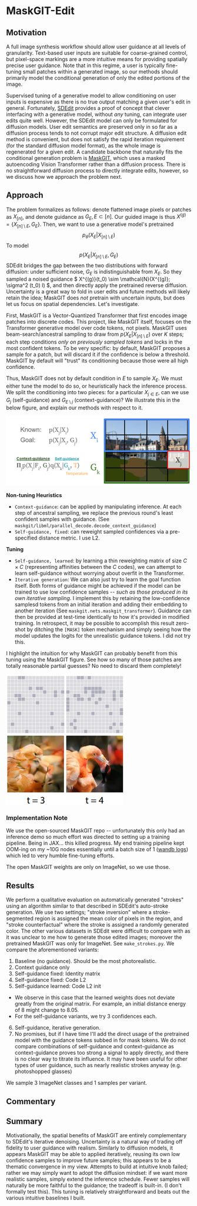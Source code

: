 # MaskGIT-Edit

## Motivation
A full image synthesis workflow should allow user guidance at all levels of granularity. Text-based user inputs are suitable for coarse-grained control, but pixel-space markings are a more intuitive means for providing spatially precise user guidance. Note that in this regime, a user is typically fine-tuning small patches within a generated image, so our methods should primarily model the conditional generation of only the edited portions of the image.

Supervised tuning of a generative model to allow conditioning on user inputs is expensive as there is no true output matching a given user's edit in general. Fortunately, [SDEdit](https://sde-image-editing.github.io/) provides a proof of concept that clever interfacing with a generative model, without _any_ tuning, can integrate user edits quite well. However, the SDEdit model can only be formulated for diffusion models. User edit semantics are preserved only in so far as a diffusion process tends to not corrupt major edit structure. A diffusion edit method is convenient, but does not satisfy the rapid iteration requirement (for the standard diffusion model format), as the whole image is regenerated for a given edit. A candidate backbone that naturally fits the conditional generation problem is [MaskGIT](https://masked-generative-image-transformer.github.io/), which uses a masked autoencoding Vision Transformer rather than a diffusion process. There is no straightforward diffusion process to directly integrate edits, however, so we discuss how we approach the problem next.

## Approach

The problem formalizes as follows: denote flattened image pixels or patches as $X_{[n]}$, and denote guidance as $G_{E}, E \subset [n]$. Our guided image is thus $X^{(g)} = \{X_{[n]\setminus E}, G_{E}\}$.  Then, we want to use a generative model's pretrained
$$
    p_\theta (X_E | X_{[n] \setminus E})
$$
To model
$$
    p (X_E | X_{[n] \setminus E}, G_E)
$$
SDEdit bridges the gap between the two distributions with forward diffusion: under sufficient noise, $G_E$ is indistinguishable from $X_E$. So they sampled a noised guidance
$
X^{(g)}(t_0) \sim \mathcal{N}(X^{(g)}; \sigma^2 (t_0) I)
$, and then directly apply the pretrained reverse diffusion.
Uncertainty is a great way to fold in user edits and future methods will likely retain the idea; MaskGIT does _not_ pretrain with uncertain inputs, but does let us focus on spatial dependencies. Let's investigate.

First, MaskGIT is a Vector-Quantized Transformer that first encodes image patches into discrete codes. This project, like MaskGIT itself, focuses on the Transformer generative model over code tokens, not pixels. MaskGIT uses beam-search/ancestral sampling to draw from $p(X_E|X_{[n]\setminus E})$ over $K$ steps; each step conditions _only on previously sampled tokens_ and locks in the most confident tokens. To be very specific: by default, MaskGIT proposes a sample for a patch, but will discard it if the confidence is below a threshold. MaskGIT by default will "trust" its conditioning because those were all high confidence.

Thus, MaskGIT does not by default condition in $E$ to sample $X_E$. We must either tune the model to do so, or heuristically hack the inference process. We split the conditioning into two pieces: for a particular $X_{j \in E}$, can we use $G_j$ (self-guidance) and $G_{E \setminus j}$ (context-guidance)? We illustrate this in the below figure, and explain our methods with respect to it.

![f0](./imgs/maskgit_f0.png)

**Non-tuning Heuristics**
- `Context-guidance`: can be applied by manipulating inference. At each step of ancestral sampling, we replace the previous round's least confident samples with guidance. (See `maskgit/libml/parallel_decode.decode_context_guidance`)
- `Self-guidance, fixed`: can reweight sampled confidences via a pre-specified distance metric. I use L2.

**Tuning**
- `Self-guidance, learned`: by learning a thin reweighting matrix of size $C \times C$ (representing affinities between the $C$ codes), we can attempt to learn self-guidance without worrying about overfit in the Transformer.
- `Iterative generation`: We can also just try to learn the goal function itself. Both forms of guidance might be achieved if the model can be trained to use low confidence samples -- _such as those produced in its own iterative sampling_. I implement this by retaining the low-confidence samplesd tokens from an initial iteration and adding their embedding to another iteration (See `maskgit.nets.maskgit_transformer`). Guidance can then be provided at test-time identically to how it's provided in modified training. In retrospect, it may be possible to accomplish this result zero-shot by ditching the `[MASK]` token mechanism and simply seeing how the model updates the logits for the unrealistic guidance tokens. I did not try this.

I highlight the intuition for why MaskGIT can probably benefit from this tuning using the MaskGIT figure. See how so many of those patches are totally reasonable partial guesses? No need to discard them completely!

![f1](./imgs/maskgit_f1.png)

### Implementation Note
We use the open-sourced MaskGIT repo -- unfortunately this only had an inference demo so much effort was directed to setting up a training pipeline. Being in JAX... this killed progress. My end training pipeline kept OOM-ing on my ~10G nodes essentially until a batch size of 1 ([wandb logs](https://wandb.ai/joelye9/maskgit_edit)) which led to very humble fine-tuning efforts.

The open MaskGIT weights are only on ImageNet, so we use those.

## Results

We perform a qualitative evaluation on automatically generated "strokes" using an algorithm similar to that described in SDEdit's auto-stroke generation. We use two settings; "stroke inversion" where a stroke-segmented region is assigned the mean color of pixels in the region, and "stroke counterfactual" where the stroke is assigned a randomly generated color. The other various datasets in SDEdit were difficult to compare with as it was unclear to me how to generate those edited images; moreover the pretrained MaskGIT was only for ImageNet. See `make_strokes.py`.
We compare the aforementioned variants:
1. Baseline (no guidance). Should be the most photorealistic.
2. Context guidance only
3. Self-guidance fixed: Identity matrix
4. Self-guidance fixed: Code L2
5. Self-guidance learned: Code L2 init
- We observe in this case that the learned weights does not deviate greatly from the original matrix. For example, an initial distance energy of 8 might change to 8.05.
- For the self-guidance variants, we try 3 confidences each.
6. Self-guidance, iterative generation.
7. No promises, but if I have time I'll add the direct usage of the pretrained model with the guidance tokens subbed in for mask tokens.
We do not compare combinations of self-guidance and context-guidance as context-guidance proves too strong a signal to apply directly, and there is no clear way to titrate its influence. It may have been useful for other types of user guidance, such as nearly realistic strokes anyway (e.g. photoshopped glasses)

We sample 3 ImageNet classes and 1 samples per variant.

## Commentary



## Summary
Motivationally, the spatial benefits of MaskGIT are entirely complementary to SDEdit's iterative denoising. Uncertainty is a natural way of trading off fidelity to user guidance with realism. Similarly to diffusion models, it appears MaskGIT may be able to applied iteratively, reusing its own low confidence samples to improve future samples; this appears to be a thematic convergence in my view. Attempts to build at intuitive knob failed; rather we may simply want to adopt the diffusion mindset: if we want more realistic samples, simply extend the inference schedule. Fewer samples will naturally be more faithful to the guidance; the tradeoff is built-in. (I don't formally test this). This tuning is relatively straightforward and beats out the various intuitive baselines I built.